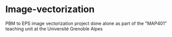 # Image-vectorization
PBM to EPS image vectorization project done alone as part of the "MAP401" teaching unit at the Université Grenoble Alpes
